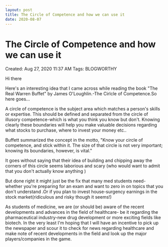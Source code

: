 ```yaml
---
layout: post
title: The Circle of Competence and how we can use it
date: 2020-08-07
---
```

# The Circle of Competence and how we can use it

Created: Aug 27, 2020 11:37 AM
Tags: BLOGWORTHY

Hi there

Here's an interesting idea that I came across while reading the book "The Real Warren Buffet" by James O'Loughlin.-The Cirlcle of Competence.So here goes...

A circle of competence is the subject area which matches a person's skills or expertise. This should be defined and separated from the circle of illusory competence-which is what you think you know but don't. Knowing clearly these boundaries will help you make valuable decisions regarding what stocks to purchase, where to invest your money etc..

Buffett summarized the concept in the motto, "Know your circle of competence, and stick within it. The size of that circle is not very important; knowing its boundaries, however, is vital."

It goes without saying that their idea of building and chipping away the corners of this circle seems laborious and scary (who would want to admit that you don't actually know anything )

But done right it might just be the fix that many med students need- whether you're preparing for an exam and want to zero in on topics that you don't understand .Or if you plan to invest house-surgency earnings in the stock market(ridiculous and risky though it seems!)

As students of medicine, we are (or should be) aware of the recent developments and advances in the field of healthcare- be it regarding the pharmaceutical industry-new drug development or more exciting fields like biotech. In the very least I'm hoping that I will have an incentive to pick up the newspaper and scour it to check for news regarding healthcare and make note of recent developments in the field and look up the major players/companies in the game.